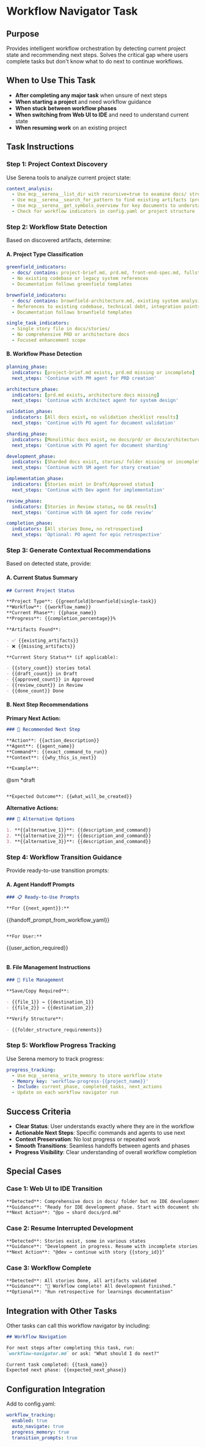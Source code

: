<!-- Powered by BMAD™ Core -->

# Workflow Navigator Task

## Purpose

Provides intelligent workflow orchestration by detecting current project state and recommending next steps. Solves the critical gap where users complete tasks but don't know what to do next to continue workflows.

## When to Use This Task

- **After completing any major task** when unsure of next steps
- **When starting a project** and need workflow guidance
- **When stuck between workflow phases**
- **When switching from Web UI to IDE** and need to understand current state
- **When resuming work** on an existing project

## Task Instructions

### Step 1: Project Context Discovery

Use Serena tools to analyze current project state:

```yaml
context_analysis:
  - Use mcp__serena__list_dir with recursive=true to examine docs/ structure
  - Use mcp__serena__search_for_pattern to find existing artifacts (prd.md, architecture.md, stories/, etc.)
  - Use mcp__serena__get_symbols_overview for key documents to understand completion status
  - Check for workflow indicators in config.yaml or project structure
```

### Step 2: Workflow State Detection

Based on discovered artifacts, determine:

#### A. Project Type Classification

```yaml
greenfield_indicators:
  - docs/ contains: project-brief.md, prd.md, front-end-spec.md, fullstack-architecture.md
  - No existing codebase or legacy system references
  - Documentation follows greenfield templates

brownfield_indicators:
  - docs/ contains: brownfield-architecture.md, existing system analysis
  - References to existing codebase, technical debt, integration points
  - Documentation follows brownfield templates

single_task_indicators:
  - Single story file in docs/stories/
  - No comprehensive PRD or architecture docs
  - Focused enhancement scope
```

#### B. Workflow Phase Detection

```yaml
planning_phase:
  indicators: [project-brief.md exists, prd.md missing or incomplete]
  next_steps: 'Continue with PM agent for PRD creation'

architecture_phase:
  indicators: [prd.md exists, architecture docs missing]
  next_steps: 'Continue with Architect agent for system design'

validation_phase:
  indicators: [All docs exist, no validation checklist results]
  next_steps: 'Continue with PO agent for document validation'

sharding_phase:
  indicators: [Monolithic docs exist, no docs/prd/ or docs/architecture/ folders]
  next_steps: 'Continue with PO agent for document sharding'

development_phase:
  indicators: [Sharded docs exist, stories/ folder missing or incomplete]
  next_steps: 'Continue with SM agent for story creation'

implementation_phase:
  indicators: [Stories exist in Draft/Approved status]
  next_steps: 'Continue with Dev agent for implementation'

review_phase:
  indicators: [Stories in Review status, no QA results]
  next_steps: 'Continue with QA agent for code review'

completion_phase:
  indicators: [All stories Done, no retrospective]
  next_steps: 'Optional: PO agent for epic retrospective'
```

### Step 3: Generate Contextual Recommendations

Based on detected state, provide:

#### A. Current Status Summary

```markdown
## Current Project Status

**Project Type**: {{greenfield|brownfield|single-task}}
**Workflow**: {{workflow_name}}
**Current Phase**: {{phase_name}}
**Progress**: {{completion_percentage}}%

**Artifacts Found**:

- ✅ {{existing_artifacts}}
- ❌ {{missing_artifacts}}

**Current Story Status** (if applicable):

- {{story_count}} stories total
- {{draft_count}} in Draft
- {{approved_count}} in Approved
- {{review_count}} in Review
- {{done_count}} Done
```

#### B. Next Step Recommendations

**Primary Next Action:**

```markdown
### 🎯 Recommended Next Step

**Action**: {{action_description}}
**Agent**: {{agent_name}}
**Command**: {{exact_command_to_run}}
**Context**: {{why_this_is_next}}

**Example**:
```

@sm
\*draft

```

**Expected Outcome**: {{what_will_be_created}}
```

**Alternative Actions:**

```markdown
### 🔄 Alternative Options

1. **{{alternative_1}}**: {{description_and_command}}
2. **{{alternative_2}}**: {{description_and_command}}
3. **{{alternative_3}}**: {{description_and_command}}
```

### Step 4: Workflow Transition Guidance

Provide ready-to-use transition prompts:

#### A. Agent Handoff Prompts

```markdown
### 📋 Ready-to-Use Prompts

**For {{next_agent}}:**
```

{{handoff_prompt_from_workflow_yaml}}

```

**For User:**
```

{{user_action_required}}

```

```

#### B. File Management Instructions

```markdown
### 📁 File Management

**Save/Copy Required**:

- {{file_1}} → {{destination_1}}
- {{file_2}} → {{destination_2}}

**Verify Structure**:

- {{folder_structure_requirements}}
```

### Step 5: Workflow Progress Tracking

Use Serena memory to track progress:

```yaml
progress_tracking:
  - Use mcp__serena__write_memory to store workflow state
  - Memory key: 'workflow-progress-{{project_name}}'
  - Include: current_phase, completed_tasks, next_actions
  - Update on each workflow navigator run
```

## Success Criteria

- **Clear Status**: User understands exactly where they are in the workflow
- **Actionable Next Steps**: Specific commands and agents to use next
- **Context Preservation**: No lost progress or repeated work
- **Smooth Transitions**: Seamless handoffs between agents and phases
- **Progress Visibility**: Clear understanding of overall workflow completion

## Special Cases

### Case 1: Web UI to IDE Transition

```markdown
**Detected**: Comprehensive docs in docs/ folder but no IDE development started
**Guidance**: "Ready for IDE development phase. Start with document sharding."
**Next Action**: "@po → shard docs/prd.md"
```

### Case 2: Resume Interrupted Development

```markdown
**Detected**: Stories exist, some in various states
**Guidance**: "Development in progress. Resume with incomplete stories."
**Next Action**: "@dev → continue with story {{story_id}}"
```

### Case 3: Workflow Complete

```markdown
**Detected**: All stories Done, all artifacts validated
**Guidance**: "🎉 Workflow complete! All development finished."
**Optional**: "Run retrospective for learnings documentation"
```

## Integration with Other Tasks

Other tasks can call this workflow navigator by including:

```markdown
## Workflow Navigation

For next steps after completing this task, run:
`workflow-navigator.md` or ask: "What should I do next?"

Current task completed: {{task_name}}
Expected next phase: {{expected_next_phase}}
```

## Configuration Integration

Add to config.yaml:

```yaml
workflow_tracking:
  enabled: true
  auto_navigate: true
  progress_memory: true
  transition_prompts: true
```
